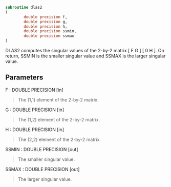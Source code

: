 ```fortran
subroutine dlas2
(
        double precision f,
        double precision g,
        double precision h,
        double precision ssmin,
        double precision ssmax
)
```

DLAS2  computes the singular values of the 2-by-2 matrix
[  F   G  ]
[  0   H  ].
On return, SSMIN is the smaller singular value and SSMAX is the
larger singular value.

## Parameters
F : DOUBLE PRECISION [in]
> The (1,1) element of the 2-by-2 matrix.

G : DOUBLE PRECISION [in]
> The (1,2) element of the 2-by-2 matrix.

H : DOUBLE PRECISION [in]
> The (2,2) element of the 2-by-2 matrix.

SSMIN : DOUBLE PRECISION [out]
> The smaller singular value.

SSMAX : DOUBLE PRECISION [out]
> The larger singular value.

